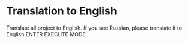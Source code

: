 # Translation to English

Translate all project to English.
If you see Russian, please translate it to English
ENTER EXECUTE MODE
